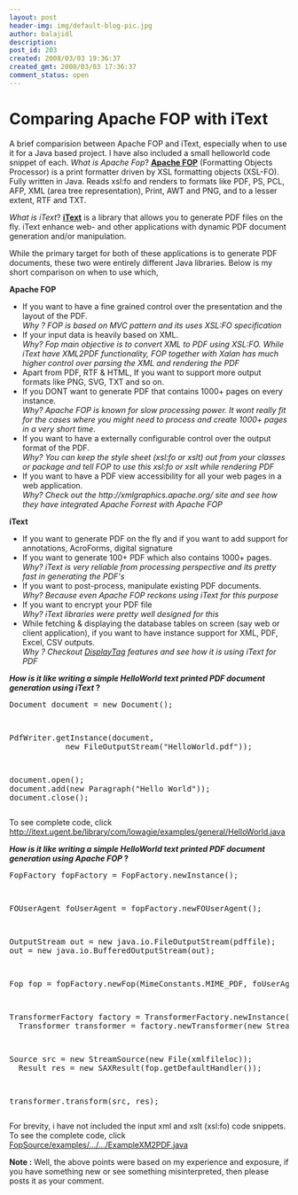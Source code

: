 ```yaml
---
layout: post
header-img: img/default-blog-pic.jpg
author: balajidl
description: 
post_id: 203
created: 2008/03/03 19:36:37
created_gmt: 2008/03/03 17:36:37
comment_status: open
---
```


# Comparing Apache FOP with iText

<p>A brief comparision between Apache FOP and iText, especially when to use it for a Java based project. I have also included a small helloworld code snippet of each.
<!--more-->
<em>What is Apache Fop</em>?
<b><a href="http://xmlgraphics.apache.org/fop">Apache FOP</a></b> (Formatting Objects Processor) is a print formatter driven by XSL formatting objects (XSL-FO). Fully written in Java.
Reads xsl:fo and renders to formats like PDF, PS, PCL, AFP, XML (area tree representation), Print, AWT and PNG, and to a lesser extent, RTF and TXT.</p>
<p><em>What is iText</em>?
<b><a href="http://www.lowagie.com/iText/">iText</a></b> is a library that allows you to generate PDF files on the fly.
iText enhance web- and other applications with dynamic PDF document generation and/or manipulation.</p>
<p>While the primary target for both of these applications is to generate PDF documents, these two were entirely different Java libraries.
Below is my short comparison on when to use which,</p>
<p><b>Apache FOP</b>
<ul>
    <li>If you want to have a fine grained control over the presentation and the layout of the PDF. <br/><em>Why ? FOP is based on MVC pattern and its uses XSL:FO specification</em></li>
    <li>If your input data is heavily based on XML. <br /><em>Why?  Fop main objective is to convert XML to PDF using XSL:FO. While iText have XML2PDF functionality, FOP together with Xalan has much higher control over parsing the XML and rendering the PDF</em></li>
    <li>Apart from PDF, RTF &amp; HTML, If you want to support more output formats like PNG, SVG, TXT and so on.</li>
    <li>If you DONT want to generate PDF that contains 1000+ pages on every instance. <br /> <em>Why? Apache FOP is known for slow processing power. It wont really fit for the cases where you might need to process and create 1000+ pages in a very short time</em>.</li>
    <li>If you want to have a externally configurable control over the output format of the PDF. <br /> <em>Why? You can keep the style sheet (xsl:fo or xslt) out from your classes or package and tell FOP to use this xsl:fo or xslt while rendering PDF</em>
    <li>If you want to have a PDF view accessibility for all your web pages in a web application. <br /> <em> Why? Check out the http://xmlgraphics.apache.org/ site and see how they have integrated Apache Forrest with Apache FOP</em>
</ul>
<b> iText</b>
<ul>
    <li>If you want to generate PDF on the fly and if you want to add support for annotations, AcroForms, digital signature </li>
    <li>If you want to generate 100+ PDF which also contains 1000+ pages. <br /> <em>Why? iText is very reliable from processing perspective and its pretty fast in generating the PDF's</em>
    <li>If you want to post-process, manipulate existing PDF documents. <br /> <em>Why? Because even Apache FOP reckons using iText for this purpose</em>
    <li>If you want to encrypt your PDF file <br /> <em>Why? iText libraries were pretty well designed for this</em>
    <li>While fetching &amp; displaying the database tables on screen (say web or client application), if you want to have instance support for XML, PDF, Excel, CSV outputs.<br /> <em>Why ? Checkout <a href="http://displaytag.sourceforge.net/">DisplayTag</a> features and see how it is using iText for PDF</em>
</ul></p>
<p><b><em>How is it like writing a simple HelloWorld text printed PDF document generation using iText</em> ?</b>
<pre lang="java">
Document document = new Document();</p>
<p>PdfWriter.getInstance(document,
            new FileOutputStream("HelloWorld.pdf"));</p>
<p>document.open();
document.add(new Paragraph("Hello World"));
document.close();
</pre>
To see complete code, click <a href="http://itext.ugent.be/library/com/lowagie/examples/general/HelloWorld.java" target="new">http://itext.ugent.be/library/com/lowagie/examples/general/HelloWorld.java</a></p>
<p><b><em>How is it like writing a simple HelloWorld text printed PDF document generation using Apache FOP</em> ?</b>
<pre lang="java">
FopFactory fopFactory = FopFactory.newInstance();</p>
<p>FOUserAgent foUserAgent = fopFactory.newFOUserAgent();</p>
<p>OutputStream out = new java.io.FileOutputStream(pdffile);
out = new java.io.BufferedOutputStream(out);</p>
<p>Fop fop = fopFactory.newFop(MimeConstants.MIME_PDF, foUserAgent, out);</p>
<p>TransformerFactory factory = TransformerFactory.newInstance();
  Transformer transformer = factory.newTransformer(new StreamSource(new File(xsltfileloc)));</p>
<p>Source src = new StreamSource(new File(xmlfileloc));
  Result res = new SAXResult(fop.getDefaultHandler());</p>
<p>transformer.transform(src, res);
</pre>
For brevity, i have not included the input xml and xslt (xsl:fo) code snippets.
To see the complete code, click <a href="http://svn.apache.org/viewvc/xmlgraphics/fop/tags/fop-0_94/examples/embedding/java/embedding/ExampleXML2PDF.java?revision=567305&view=markup" target="new">FopSource/examples/.../.../ExampleXM2PDF.java</a></p>
<p><b>Note :</b>
Well, the above points were based on my experience and exposure, if you have something new or see something misinterpreted, then please posts it as your comment.</p>